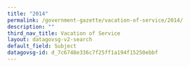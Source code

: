 ```yaml
---
title: "2014"
permalink: /government-gazette/vacation-of-service/2014/
description: ""
third_nav_title: Vacation of Service
layout: datagovsg-v2-search
default_field: Subject
datagovsg-id: d_7c6748e336c7f25ff1a194f15250ebbf
---
```


